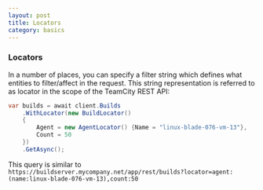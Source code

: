 ```yaml
---
layout: post
title: Locators
category: basics
---
```

### Locators
In a number of places, you can specify a filter string which defines what entities to filter/affect in the request. This string representation is referred to as locator in the scope of the TeamCity REST API:
```csharp
var builds = await client.Builds
	.WithLocator(new BuildLocator()
	{
		Agent = new AgentLocator() {Name = "linux-blade-076-vm-13"},
		Count = 50
	})
	.GetAsync();
```
This query is similar to `https://buildserver.mycompany.net/app/rest/builds?locator=agent:(name:linux-blade-076-vm-13),count:50`